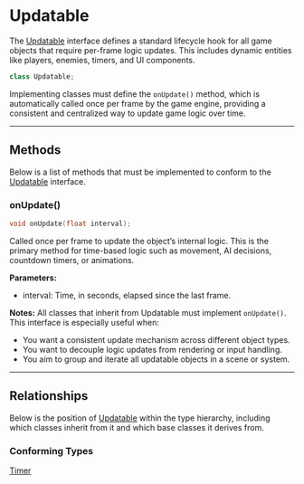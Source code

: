 # Updatable
The [Updatable](Updatable.md) interface defines a standard
lifecycle hook for all game objects that require per-frame logic updates.
This includes dynamic entities like players, enemies, timers, and UI components.

```c++
class Updatable;
```

Implementing classes must define the `onUpdate()` method,
which is automatically called once per frame by the game engine,
providing a consistent and centralized way to update game logic over time.

---

## Methods
Below is a list of methods that must be implemented to
conform to the [Updatable](Updatable.md) interface.

### onUpdate()

```c++
void onUpdate(float interval);
```

Called once per frame to update the object’s internal logic.
This is the primary method for time-based logic such as movement,
AI decisions, countdown timers, or animations.

**Parameters:**

- interval: Time, in seconds, elapsed since the last frame.

**Notes:**
All classes that inherit from Updatable must implement `onUpdate()`.
This interface is especially useful when:
- You want a consistent update mechanism across different object types.
- You want to decouple logic updates from rendering or input handling.
- You aim to group and iterate all updatable objects in a scene or system.

---

## Relationships
Below is the position of [Updatable](Updatable.md)
within the type hierarchy, including which classes inherit
from it and which base classes it derives from.

### Conforming Types
[Timer](Timer.md)